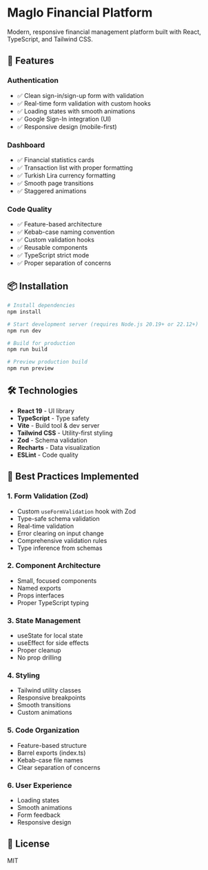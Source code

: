 # Maglo Financial Platform

Modern, responsive financial management platform built with React, TypeScript, and Tailwind CSS.

## 🚀 Features

### Authentication

- ✅ Clean sign-in/sign-up form with validation
- ✅ Real-time form validation with custom hooks
- ✅ Loading states with smooth animations
- ✅ Google Sign-In integration (UI)
- ✅ Responsive design (mobile-first)

### Dashboard

- ✅ Financial statistics cards
- ✅ Transaction list with proper formatting
- ✅ Turkish Lira currency formatting
- ✅ Smooth page transitions
- ✅ Staggered animations

### Code Quality

- ✅ Feature-based architecture
- ✅ Kebab-case naming convention
- ✅ Custom validation hooks
- ✅ Reusable components
- ✅ TypeScript strict mode
- ✅ Proper separation of concerns

## 📦 Installation

```bash
# Install dependencies
npm install

# Start development server (requires Node.js 20.19+ or 22.12+)
npm run dev

# Build for production
npm run build

# Preview production build
npm run preview
```

## 🛠️ Technologies

- **React 19** - UI library
- **TypeScript** - Type safety
- **Vite** - Build tool & dev server
- **Tailwind CSS** - Utility-first styling
- **Zod** - Schema validation
- **Recharts** - Data visualization
- **ESLint** - Code quality

## 🎨 Best Practices Implemented

### 1. Form Validation (Zod)

- Custom `useFormValidation` hook with Zod
- Type-safe schema validation
- Real-time validation
- Error clearing on input change
- Comprehensive validation rules
- Type inference from schemas

### 2. Component Architecture

- Small, focused components
- Named exports
- Props interfaces
- Proper TypeScript typing

### 3. State Management

- useState for local state
- useEffect for side effects
- Proper cleanup
- No prop drilling

### 4. Styling

- Tailwind utility classes
- Responsive breakpoints
- Smooth transitions
- Custom animations

### 5. Code Organization

- Feature-based structure
- Barrel exports (index.ts)
- Kebab-case file names
- Clear separation of concerns

### 6. User Experience

- Loading states
- Smooth animations
- Form feedback
- Responsive design

## 📝 License

MIT
